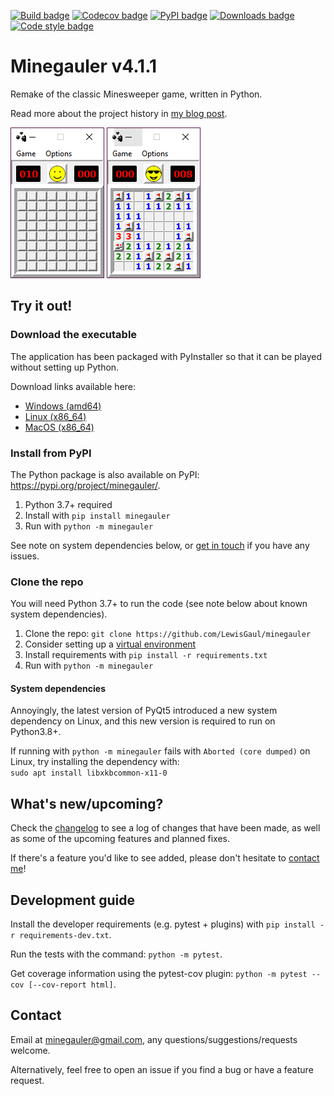 [![Build badge](https://img.shields.io/github/workflow/status/LewisGaul/minegauler/Workflow%20for%20full%20test%20matrix/dev)](https://github.com/LewisGaul/minegauler/actions?query=workflow%3A%22Workflow+for+full+test+matrix%22+branch%3Adev)
[![Codecov badge](https://img.shields.io/codecov/c/github/LewisGaul/minegauler/dev)](https://codecov.io/gh/LewisGaul/minegauler/)
[![PyPI badge](https://img.shields.io/pypi/v/minegauler.svg)](https://pypi.python.org/pypi/minegauler/)
[![Downloads badge](https://img.shields.io/github/downloads/LewisGaul/minegauler/total)](https://github.com/LewisGaul/minegauler/releases/)
[![Code style badge](https://img.shields.io/badge/code%20style-black-000000.svg)](https://black.readthedocs.io/en/stable/)

# Minegauler v4.1.1

Remake of the classic Minesweeper game, written in Python.

Read more about the project history in [my blog post](https://www.lewisgaul.co.uk/blog/coding/2020/02/12/minegauler/).


![img1](img/screenshots/beginner_start.png)
![img2](img/screenshots/beginner_win.png)


## Try it out!

### Download the executable

The application has been packaged with PyInstaller so that it can be played without setting up Python.

Download links available here:
 - [Windows (amd64)](https://github.com/LewisGaul/minegauler/releases/latest/download/minegauler-v4.1.1-windows-amd64.zip)
 - [Linux (x86_64)](https://github.com/LewisGaul/minegauler/releases/latest/download/minegauler-v4.1.1-ubuntu-x86_64.tar.gz)
 - [MacOS (x86_64)](https://github.com/LewisGaul/minegauler/releases/latest/download/minegauler-v4.1.1-macos-x86_64.tar.gz)


### Install from PyPI

The Python package is also available on PyPI: https://pypi.org/project/minegauler/.

 1. Python 3.7+ required
 2. Install with `pip install minegauler`
 3. Run with `python -m minegauler`

See note on system dependencies below, or [get in touch](#Contact) if you have any issues.


### Clone the repo

You will need Python 3.7+ to run the code (see note below about known system dependencies).

 1. Clone the repo: `git clone https://github.com/LewisGaul/minegauler`
 2. Consider setting up a [virtual environment](https://docs.python.org/3/tutorial/venv.html)
 3. Install requirements with `pip install -r requirements.txt`
 4. Run with `python -m minegauler`


#### System dependencies

Annoyingly, the latest version of PyQt5 introduced a new system dependency on Linux, and this new version is required to run on Python3.8+.

If running with `python -m minegauler` fails with `Aborted (core dumped)` on Linux, try installing the dependency with:  
`sudo apt install libxkbcommon-x11-0`


## What's new/upcoming?

Check the [changelog](CHANGELOG.md) to see a log of changes that have been made, as well as some of the upcoming features and planned fixes.

If there's a feature you'd like to see added, please don't hesitate to [contact me](#Contact)!


## Development guide

Install the developer requirements (e.g. pytest + plugins) with `pip install -r requirements-dev.txt`.

Run the tests with the command: `python -m pytest`.

Get coverage information using the pytest-cov plugin: `python -m pytest --cov [--cov-report html]`.



## Contact

Email at minegauler@gmail.com, any questions/suggestions/requests welcome.

Alternatively, feel free to open an issue if you find a bug or have a feature request.
